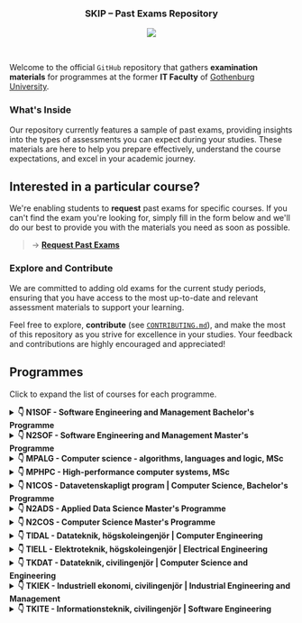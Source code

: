 <h3 align="center">SKIP – Past Exams Repository</h3>
<p align="center">
  <img align="center" src="docs/assets/skip-past-exams-poster.png"/>
</p><br>

Welcome to the official `GitHub` repository that gathers **examination
materials** for programmes at the former **IT Faculty** of [Gothenburg
University](https://www.gu.se/).

### What's Inside

Our repository currently features a sample of past exams, providing insights
into the types of assessments you can expect during your studies. These
materials are here to help you prepare effectively, understand the course
expectations, and excel in your academic journey.

## Interested in a particular course?

We're enabling students to **request** past exams for specific courses. If you
can't find the exam you're looking for, simply fill in the form below and we'll
do our best to provide you with the materials you need as soon as possible.
> $\to$ [**Request Past Exams**](https://forms.gle/DWeioA8dv16oHEsg7)

### Explore and Contribute

We are committed to adding old exams for the current study periods, ensuring
that you have access to the most up-to-date and relevant assessment materials
to support your learning.

Feel free to explore, **contribute** (see
[`CONTRIBUTING.md`](CONTRIBUTING.md)), and make the most of this repository as
you strive for excellence in your studies. Your feedback and contributions are
highly encouraged and appreciated!

## Programmes

Click to expand the list of courses for each programme.


<details>
<summary><b>&#x1F447; N1SOF - Software Engineering and Management Bachelor's Programme</b></summary>

### Term 1

- [DIT008 - Discrete Mathematics](./exams/DIT008) 3 exams.
  
- [DIT009 - Fundamentals of Programming](./exams/DIT009) 2 exams.
  
- [DIT044 - Object-Oriented Programming](./exams/DIT044) 2 exams.
  
- **_OLD_** - [DIT023 - Mathematical Foundations for Software Engineering](./exams/DIT023) 9 exams.

- **_OLD_** - [DIT043 - Object-Oriented Programming](./exams/DIT043) 6 exams.
  
- **_OLD_** - [DIT046 - Requirements and User Experience](./exams/DIT046) 5 exams.

***

### Term 2

- [DIT047 - Requirements Engineering](./exams/DIT047) 1 exam.

- [DIT033 - Data Management](https://github.com/skipgu/past-exams/tree/main/exams/DIT033) 9 exams.

- [DIT182 - Data Structures and Algorithms](https://github.com/skipgu/past-exams/tree/main/exams/DIT182) 27 exams.

- **_OLD_** - [DIT185 - Software Analysis and Design](https://github.com/skipgu/past-exams/tree/main/exams/DIT185) 9 exams.


***

### Term 3

- [DIT345 - Fundamentals of Software Architecture](https://github.com/skipgu/past-exams/tree/main/exams/DIT345) 9 exams.

- **_OLD_** - [DIT342 - Web Development](https://github.com/skipgu/past-exams/tree/main/exams/DIT342) 16 exams.

- **_OLD_** - [DIT348 - Software Development Methodologies](https://github.com/skipgu/past-exams/tree/main/exams/DIT348) 10 exams.


***

### Term 4

- [DIT633 - Development of Embedded and Real-Time Systems](https://github.com/skipgu/past-exams/tree/main/exams/DIT633) 11 exams.

- [DIT636 - Software Quality and Testing](https://github.com/skipgu/past-exams/tree/main/exams/DIT636) 9 exams.


***

### Term 5

- [DIT822 - Software engineering for AI systems](https://github.com/skipgu/past-exams/tree/main/exams/DIT822) 7 exams.


***

### Term 6

- [DIT822 - Software engineering for AI systems](https://github.com/skipgu/past-exams/tree/main/exams/DIT822) 7 exams.


***

</details>

<details>
<summary><b>&#x1F447; N2SOF - Software Engineering and Management Master's Programme</b></summary>

### 

- [DIT431 - High Performance Parallel Programming](https://github.com/skipgu/past-exams/tree/main/exams/DIT431) 1 exams.


***

</details>

<details>
<summary><b>&#x1F447; MPALG - Computer science - algorithms, languages and logic, MSc</b></summary>

### 

- [TIN093 - Algorithms](https://github.com/skipgu/past-exams/tree/main/exams/TIN093) 2 exams.

- [DAT105 - Computer architecture](https://github.com/skipgu/past-exams/tree/main/exams/DAT105) 2 exams.

- [DAT060 - Logic in computer science](https://github.com/skipgu/past-exams/tree/main/exams/DAT060) 2 exams.


***

</details>

<details>
<summary><b>&#x1F447; MPHPC - High-performance computer systems, MSc</b></summary>

### 

- [TDA384 - Principles of Concurrent Programming](https://github.com/skipgu/past-exams/tree/main/exams/TDA384) 2 exams.

- [EDA387 - Computer networks](https://github.com/skipgu/past-exams/tree/main/exams/EDA387) 2 exams.

- [DAT400 - High-performance parallel programming](https://github.com/skipgu/past-exams/tree/main/exams/DAT400) 1 exams.

- [DAT246 - Empirical software engineering](https://github.com/skipgu/past-exams/tree/main/exams/DAT246) 2 exams.

- [DAT105 - Computer architecture](https://github.com/skipgu/past-exams/tree/main/exams/DAT105) 2 exams.


***

</details>

<details>
<summary><b>&#x1F447; N1COS - Datavetenskapligt program | Computer Science, Bachelor's Programme</b></summary>

### 

- [DIT342 - Web Development](https://github.com/skipgu/past-exams/tree/main/exams/DIT342) 11 exams.

- [DIT348 - Software Development Methodologies](https://github.com/skipgu/past-exams/tree/main/exams/DIT348) 10 exams.

- [DIT185 - Software Analysis and Design](https://github.com/skipgu/past-exams/tree/main/exams/DIT185) 9 exams.

- [DIT401 - Operating Systems](https://github.com/skipgu/past-exams/tree/main/exams/DIT401) 1 exams.

- [DIT093 - Algorithms](https://github.com/skipgu/past-exams/tree/main/exams/DIT093) 1 exams.

- [DIT440 - Introduction to Functional Programming](https://github.com/skipgu/past-exams/tree/main/exams/DIT440) 2 exams.

- [DIT792 - Grundläggande datorteknik](https://github.com/skipgu/past-exams/tree/main/exams/DIT792) 1 exams.

- [DIT962 - Datastrukturer | Data Structures](https://github.com/skipgu/past-exams/tree/main/exams/DIT962) 2 exams.

- [DIT980 - Diskret matematik för Datavetare](https://github.com/skipgu/past-exams/tree/main/exams/DIT980) 1 exams.

- [DIT984 - Diskret matematik för Datavetare](https://github.com/skipgu/past-exams/tree/main/exams/DIT984) 1 exams.


***

</details>

<details>
<summary><b>&#x1F447; N2ADS - Applied Data Science Master's Programme</b></summary>

### 

- [DIT822 - Software engineering for AI systems](https://github.com/skipgu/past-exams/tree/main/exams/DIT822) 7 exams.

- [DIT046 - Requirements and User Experience](https://github.com/skipgu/past-exams/tree/main/exams/DIT046) 5 exams.

- [DIT401 - Operating Systems](https://github.com/skipgu/past-exams/tree/main/exams/DIT401) 1 exams.

- [DIT431 - High Performance Parallel Programming](https://github.com/skipgu/past-exams/tree/main/exams/DIT431) 1 exams.

- [DIT182 - Data Structures and Algorithms](https://github.com/skipgu/past-exams/tree/main/exams/DIT182) 27 exams.

- [DIT033 - Data Management](https://github.com/skipgu/past-exams/tree/main/exams/DIT033) 9 exams.

- [DIT093 - Algorithms](https://github.com/skipgu/past-exams/tree/main/exams/DIT093) 1 exams.

- [DIT852 - Introduction to Data Science](https://github.com/skipgu/past-exams/tree/main/exams/DIT852) 2 exams.


***

</details>

<details>
<summary><b>&#x1F447; N2COS - Computer Science Master's Programme</b></summary>

### 

- [DIT401 - Operating Systems](https://github.com/skipgu/past-exams/tree/main/exams/DIT401) 1 exams.

- [DIT431 - High Performance Parallel Programming](https://github.com/skipgu/past-exams/tree/main/exams/DIT431) 1 exams.

- [DIT093 - Algorithms](https://github.com/skipgu/past-exams/tree/main/exams/DIT093) 1 exams.

- [DIT670 - Computer Networks](https://github.com/skipgu/past-exams/tree/main/exams/DIT670) 1 exams.


***

</details>

<details>
<summary><b>&#x1F447; TIDAL - Datateknik, högskoleingenjör | Computer Engineering</b></summary>

### Year 2 - AUTUMN TERM - Study period 1 (compulsory)

- [DAT050 - Objektorienterad programmering | Object oriented programming](https://github.com/skipgu/past-exams/tree/main/exams/DAT050) 2 exams.


***

### 

- [TDA384 - Principles of Concurrent Programming](https://github.com/skipgu/past-exams/tree/main/exams/TDA384) 2 exams.

- [EDA387 - Computer networks](https://github.com/skipgu/past-exams/tree/main/exams/EDA387) 2 exams.

- [EDA093 - Operating systems](https://github.com/skipgu/past-exams/tree/main/exams/EDA093) 1 exams.


***

</details>

<details>
<summary><b>&#x1F447; TIELL - Elektroteknik, högskoleingenjör | Electrical Engineering</b></summary>

### 

- [EDA093 - Operating systems](https://github.com/skipgu/past-exams/tree/main/exams/EDA093) 1 exams.


***

</details>

<details>
<summary><b>&#x1F447; TKDAT - Datateknik, civilingenjör | Computer Science and Engineering</b></summary>

### 

- [TDA555 - Introduction to functional programming](https://github.com/skipgu/past-exams/tree/main/exams/TDA555) 2 exams.

- [TDA384 - Principles of Concurrent Programming](https://github.com/skipgu/past-exams/tree/main/exams/TDA384) 2 exams.

- [EDA452 - Grundläggande datorteknik | Introduction to computer engineering](https://github.com/skipgu/past-exams/tree/main/exams/EDA452) 1 exams.


***

</details>

<details>
<summary><b>&#x1F447; TKIEK - Industriell ekonomi, civilingenjör | Industrial Engineering and Management</b></summary>

### 

- [DAT555 - Programmeringsteknik i Python | Programming in Python](https://github.com/skipgu/past-exams/tree/main/exams/DAT555) 2 exams.


***

</details>

<details>
<summary><b>&#x1F447; TKITE - Informationsteknik, civilingenjör | Software Engineering</b></summary>

### 

- [TDA548 - Grundläggande programvaruutveckling | Introductory software development](https://github.com/skipgu/past-exams/tree/main/exams/TDA548) 2 exams.

- [TDA384 - Principles of Concurrent Programming](https://github.com/skipgu/past-exams/tree/main/exams/TDA384) 2 exams.


***

</details>
